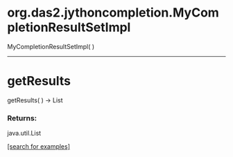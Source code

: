 # org.das2.jythoncompletion.MyCompletionResultSetImpl
MyCompletionResultSetImpl( )


***
<a name="getResults"></a>
# getResults
getResults(  ) &rarr; List



### Returns:
java.util.List


<a href="https://github.com/autoplot/dev/search?q=getResults&unscoped_q=getResults">[search for examples]</a>

